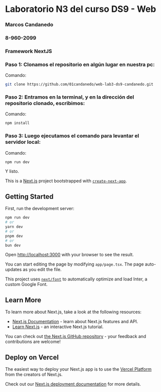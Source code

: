 # Laboratorio N3 del curso DS9 - Web

### Marcos Candanedo
### 8-960-2099
### Framework NextJS

### Paso 1: Clonamos el repositorio en algún lugar en nuestra pc:

Comando: 
```bash 
git clone https://github.com/01candanedo/web-lab3-ds9-candanedo.git 
```

### Paso 2: Entramos en la terminal, y en la dirección del repositorio clonado, escribimos:

Comando: 
```bash 
npm install
```
### Paso 3: Luego ejecutamos el comando para levantar el servidor local:

Comando: 
```bash 
npm run dev
```
Y listo.

This is a [Next.js](https://nextjs.org/) project bootstrapped with [`create-next-app`](https://github.com/vercel/next.js/tree/canary/packages/create-next-app).

## Getting Started

First, run the development server:

```bash
npm run dev
# or
yarn dev
# or
pnpm dev
# or
bun dev
```

Open [http://localhost:3000](http://localhost:3000) with your browser to see the result.

You can start editing the page by modifying `app/page.tsx`. The page auto-updates as you edit the file.

This project uses [`next/font`](https://nextjs.org/docs/basic-features/font-optimization) to automatically optimize and load Inter, a custom Google Font.

## Learn More

To learn more about Next.js, take a look at the following resources:

- [Next.js Documentation](https://nextjs.org/docs) - learn about Next.js features and API.
- [Learn Next.js](https://nextjs.org/learn) - an interactive Next.js tutorial.

You can check out [the Next.js GitHub repository](https://github.com/vercel/next.js/) - your feedback and contributions are welcome!

## Deploy on Vercel

The easiest way to deploy your Next.js app is to use the [Vercel Platform](https://vercel.com/new?utm_medium=default-template&filter=next.js&utm_source=create-next-app&utm_campaign=create-next-app-readme) from the creators of Next.js.

Check out our [Next.js deployment documentation](https://nextjs.org/docs/deployment) for more details.
